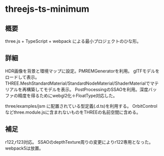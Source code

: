 # threejs-ts-minimum

## 概要

three.js + TypeScript + webpack による最小プロジェクトのひな形。

## 詳細
HDR画像を背景と環境マップに設定。PMREMGeneratorを利用。
glTFモデルをロードして表示。
THREE.MeshStandardMaterial/StandardNodeMaterial/ShaderMaterialでマテリアルを再構築してモデルを表示。
PostProcessingのSSAOを利用。深度バッファの精度を得るためにwebgl2化＋FloatType対応した。

three/examples/jsm に配置されている型定義(.d.ts)を利用する。
OrbitControlなどthree.module.jsに含まれないものをTHREEの名前空間に含める。

## 補足
r122,r123対応。
SSAOのdepthTexture周りの変更によりr122専用となった。
webpack5は放置。